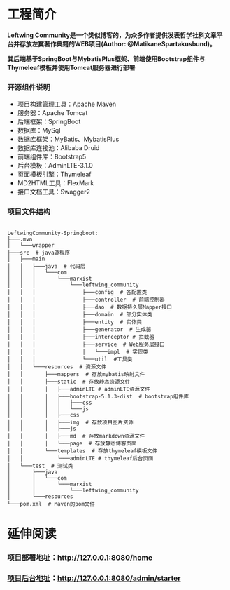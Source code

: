 # 工程简介

**Leftwing Community是一个类似博客的，为众多作者提供发表哲学社科文章平台并存放左翼著作典籍的WEB项目(Author: @MatikaneSpartakusbund)。**

**其后端基于SpringBoot与MybatisPlus框架、前端使用Bootstrap组件与Thymeleaf模板并使用Tomcat服务器进行部署**

### 开源组件说明

* 项目构建管理工具：Apache Maven
* 服务器：Apache Tomcat
* 后端框架：SpringBoot
* 数据库：MySql
* 数据库框架：MyBatis、MybatisPlus
* 数据库连接池：Alibaba Druid
* 前端组件库：Bootstrap5
* 后台模板：AdminLTE-3.1.0
* 页面模板引擎：Thymeleaf
* MD2HTML工具：FlexMark
* 接口文档工具：Swagger2

### 项目文件结构

~~~

LeftwingCommunity-Springboot:
├───.mvn
│   └───wrapper
├───src  # java源程序
│   ├───main
│   │   ├───java  # 代码层
│   │   │   └───com
│   │   │       └───marxist
│   │   │           └───leftwing_community
│   │   │               ├───config  # 各配置类
│   │   │               ├───controller  # 前端控制器
│   │   │               ├───dao  # 数据持久层Mapper接口
│   │   │               ├───domain  # 部分实体类
│   │   │               ├───entity  # 实体类
│   │   │               ├───generator  # 生成器
│   │   │               ├───interceptor # 拦截器
│   │   │               ├───service  # Web服务层接口
│   │   │               │   └───impl  # 实现类
│   │   │               └───util  #工具类
│   │   └───resources  # 资源文件
│   │       ├───mappers  # 存放mybatis映射文件
│   │       ├───static  # 存放静态资源文件
│   │       │   ├───adminLTE # adminLTE资源文件
│   │       │   ├───bootstrap-5.1.3-dist  # bootstrap组件库
│   │       │   │   ├───css
│   │       │   │   └───js
│   │       │   ├───css
│   │       │   ├───img  # 存放项目图片资源
│   │       │   ├───js
│   │       │   ├───md  # 存放markdown资源文件
│   │       │   └───page  # 存放静态博客页面
│   │       └───templates  # 存放thymeleaf模板文件
│   │           └───adminLTE # thymeleaf后台页面
│   └───test  # 测试类
│       ├───java
│       │   └───com
│       │       └───marxist
│       │           └───leftwing_community
│       └───resources
└───pom.xml  # Maven的pom文件

~~~

# 延伸阅读

### [项目部署地址](http://127.0.0.1:8080/home)：http://127.0.0.1:8080/home
### [项目后台地址](http://127.0.0.1:8080/admin/starter)：http://127.0.0.1:8080/admin/starter
